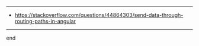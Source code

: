 
---

- https://stackoverflow.com/questions/44864303/send-data-through-routing-paths-in-angular

---

end